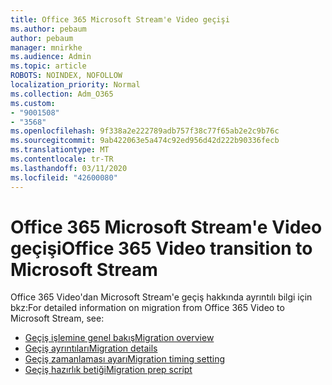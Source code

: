 ```yaml
---
title: Office 365 Microsoft Stream'e Video geçişi
ms.author: pebaum
author: pebaum
manager: mnirkhe
ms.audience: Admin
ms.topic: article
ROBOTS: NOINDEX, NOFOLLOW
localization_priority: Normal
ms.collection: Adm_O365
ms.custom:
- "9001508"
- "3568"
ms.openlocfilehash: 9f338a2e222789adb757f38c77f65ab2e2c9b76c
ms.sourcegitcommit: 9ab422063e5a474c92ed956d42d222b90336fecb
ms.translationtype: MT
ms.contentlocale: tr-TR
ms.lasthandoff: 03/11/2020
ms.locfileid: "42600080"
---
```

# <a name="office-365-video-transition-to-microsoft-stream"></a><span data-ttu-id="3c22e-102">Office 365 Microsoft Stream'e Video geçişi</span><span class="sxs-lookup"><span data-stu-id="3c22e-102">Office 365 Video transition to Microsoft Stream</span></span>

<span data-ttu-id="3c22e-103">Office 365 Video'dan Microsoft Stream'e geçiş hakkında ayrıntılı bilgi için bkz:</span><span class="sxs-lookup"><span data-stu-id="3c22e-103">For detailed information on migration from Office 365 Video to Microsoft Stream, see:</span></span>

- [<span data-ttu-id="3c22e-104">Geçiş işlemine genel bakış</span><span class="sxs-lookup"><span data-stu-id="3c22e-104">Migration overview</span></span>](https://docs.microsoft.com/stream/migrate-from-office-365)
- [<span data-ttu-id="3c22e-105">Geçiş ayrıntıları</span><span class="sxs-lookup"><span data-stu-id="3c22e-105">Migration details</span></span>](https://docs.microsoft.com/stream/migration-experience)
- [<span data-ttu-id="3c22e-106">Geçiş zamanlaması ayarı</span><span class="sxs-lookup"><span data-stu-id="3c22e-106">Migration timing setting</span></span>](https://docs.microsoft.com/stream/migration-o365video-timing-setting)
- [<span data-ttu-id="3c22e-107">Geçiş hazırlık betiği</span><span class="sxs-lookup"><span data-stu-id="3c22e-107">Migration prep script</span></span>](https://docs.microsoft.com/stream/migration-o365video-prep)
